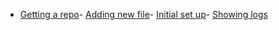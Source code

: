 -   [Getting a repo](./getting_repo.html)-   [Adding new file](./adding_newfile.html)-   [Initial set up](./config.html)-   [Showing logs](./showing_log.html)
